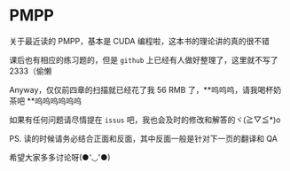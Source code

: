 # PMPP

关于最近读的 PMPP，基本是 CUDA 编程啦，这本书的理论讲的真的很不错

课后也有相应的练习题的，但是 `github` 上已经有人做好整理了，这里就不写了2333（偷懒

Anyway，仅仅前四章的扫描就已经花了我 56 RMB 了，**呜呜呜，请我喝杯奶茶吧 **呜呜呜呜呜呜

如果有任何问题请尽情提在 `issus` 吧，我也会及时的修改和解答的ヾ(≧▽≦*)o



PS. 读的时候请务必结合正面和反面，其中反面一般是针对下一页的翻译和 QA

希望大家多多讨论呀(●'◡'●)